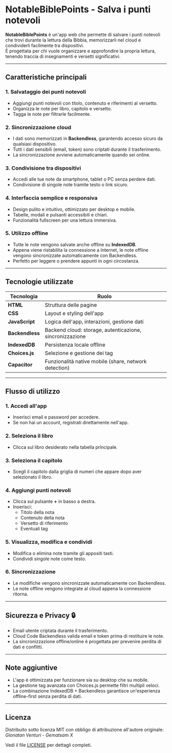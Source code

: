 # NotableBiblePoints - Salva i punti notevoli

**NotableBiblePoints** è un'app web che permette di salvare i punti notevoli che trovi durante la lettura della Bibbia, memorizzarli nel cloud e condividerli facilmente tra dispositivi.  
È progettata per chi vuole organizzare e approfondire la propria lettura, tenendo traccia di insegnamenti e versetti significativi.

---

## Caratteristiche principali

### 1. Salvataggio dei punti notevoli
- Aggiungi punti notevoli con titolo, contenuto e riferimenti al versetto.
- Organizza le note per libro, capitolo e versetto.
- Tagga le note per filtrarle facilmente.

### 2. Sincronizzazione cloud
- I dati sono memorizzati in **Backendless**, garantendo accesso sicuro da qualsiasi dispositivo.
- Tutti i dati sensibili (email, token) sono criptati durante il trasferimento.
- La sincronizzazione avviene automaticamente quando sei online.

### 3. Condivisione tra dispositivi
- Accedi alle tue note da smartphone, tablet o PC senza perdere dati.
- Condivisione di singole note tramite testo o link sicuro.

### 4. Interfaccia semplice e responsiva
- Design pulito e intuitivo, ottimizzato per desktop e mobile.
- Tabelle, modali e pulsanti accessibili e chiari.
- Funzionalità fullscreen per una lettura immersiva.

### 5. Utilizzo offline
- Tutte le note vengono salvate anche offline su **IndexedDB**.
- Appena viene ristabilita la connessione a Internet, le note offline vengono sincronizzate automaticamente con Backendless.
- Perfetto per leggere o prendere appunti in ogni circostanza.

---

## Tecnologie utilizzate

| Tecnologia | Ruolo |
|------------|-------|
| **HTML** | Struttura delle pagine |
| **CSS** | Layout e styling dell'app |
| **JavaScript** | Logica dell'app, interazioni, gestione dati |
| **Backendless** | Backend cloud: storage, autenticazione, sincronizzazione |
| **IndexedDB** | Persistenza locale offline |
| **Choices.js** | Selezione e gestione dei tag |
| **Capacitor** | Funzionalità native mobile (share, network detection) |

---

## Flusso di utilizzo

### 1. Accedi all'app
- Inserisci email e password per accedere.  
- Se non hai un account, registrati direttamente nell'app.

### 2. Seleziona il libro
- Clicca sul libro desiderato nella tabella principale.

### 3. Seleziona il capitolo
- Scegli il capitolo dalla griglia di numeri che appare dopo aver selezionato il libro.

### 4. Aggiungi punti notevoli
- Clicca sul pulsante **+** in basso a destra.
- Inserisci:
  - Titolo della nota
  - Contenuto della nota
  - Versetto di riferimento
  - Eventuali tag

### 5. Visualizza, modifica e condividi
- Modifica o elimina note tramite gli appositi tasti.
- Condividi singole note come testo.

### 6. Sincronizzazione
- Le modifiche vengono sincronizzate automaticamente con Backendless.
- Le note offline vengono integrate al cloud appena la connessione ritorna.

---

## Sicurezza e Privacy 🔒
- Email utente criptata durante il trasferimento.
- Cloud Code Backendless valida email e token prima di restituire le note.
- La sincronizzazione offline/online è progettata per prevenire perdita di dati e conflitti.

---

## Note aggiuntive

- L'app è ottimizzata per funzionare sia su desktop che su mobile.
- La gestione tag avanzata con Choices.js permette filtri multipli veloci.
- La combinazione IndexedDB + Backendless garantisce un'esperienza offline-first senza perdita di dati.

---

## Licenza

Distribuito sotto licenza MIT con obbligo di attribuzione all'autore originale:
*Gionatan Venturi - Gematsam X*

Vedi il file [LICENSE](LICENSE) per dettagli completi.
